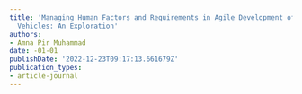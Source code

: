 ```yaml
---
title: 'Managing Human Factors and Requirements in Agile Development of Automated
  Vehicles: An Exploration'
authors:
- Amna Pir Muhammad
date: -01-01
publishDate: '2022-12-23T09:17:13.661679Z'
publication_types:
- article-journal
---
```

